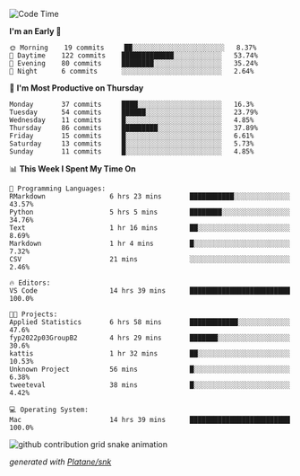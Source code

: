 <!--START_SECTION:waka-->
![Code Time](http://img.shields.io/badge/Code%20Time-69%20hrs%2045%20mins-blue)

**I'm an Early 🐤** 

```text
🌞 Morning    19 commits     ██░░░░░░░░░░░░░░░░░░░░░░░   8.37% 
🌆 Daytime    122 commits    █████████████░░░░░░░░░░░░   53.74% 
🌃 Evening    80 commits     ████████░░░░░░░░░░░░░░░░░   35.24% 
🌙 Night      6 commits      ░░░░░░░░░░░░░░░░░░░░░░░░░   2.64%

```
📅 **I'm Most Productive on Thursday** 

```text
Monday       37 commits     ████░░░░░░░░░░░░░░░░░░░░░   16.3% 
Tuesday      54 commits     ██████░░░░░░░░░░░░░░░░░░░   23.79% 
Wednesday    11 commits     █░░░░░░░░░░░░░░░░░░░░░░░░   4.85% 
Thursday     86 commits     █████████░░░░░░░░░░░░░░░░   37.89% 
Friday       15 commits     █░░░░░░░░░░░░░░░░░░░░░░░░   6.61% 
Saturday     13 commits     █░░░░░░░░░░░░░░░░░░░░░░░░   5.73% 
Sunday       11 commits     █░░░░░░░░░░░░░░░░░░░░░░░░   4.85%

```


📊 **This Week I Spent My Time On** 

```text
💬 Programming Languages: 
RMarkdown                6 hrs 23 mins       ███████████░░░░░░░░░░░░░░   43.57% 
Python                   5 hrs 5 mins        ████████░░░░░░░░░░░░░░░░░   34.76% 
Text                     1 hr 16 mins        ██░░░░░░░░░░░░░░░░░░░░░░░   8.69% 
Markdown                 1 hr 4 mins         █░░░░░░░░░░░░░░░░░░░░░░░░   7.32% 
CSV                      21 mins             ░░░░░░░░░░░░░░░░░░░░░░░░░   2.46%

🔥 Editors: 
VS Code                  14 hrs 39 mins      █████████████████████████   100.0%

🐱‍💻 Projects: 
Applied Statistics       6 hrs 58 mins       ████████████░░░░░░░░░░░░░   47.6% 
fyp2022p03GroupB2        4 hrs 29 mins       ███████░░░░░░░░░░░░░░░░░░   30.6% 
kattis                   1 hr 32 mins        ██░░░░░░░░░░░░░░░░░░░░░░░   10.53% 
Unknown Project          56 mins             █░░░░░░░░░░░░░░░░░░░░░░░░   6.38% 
tweeteval                38 mins             █░░░░░░░░░░░░░░░░░░░░░░░░   4.42%

💻 Operating System: 
Mac                      14 hrs 39 mins      █████████████████████████   100.0%

```


<!--END_SECTION:waka-->


<!--Snake Game-->
![github contribution grid snake animation](https://raw.githubusercontent.com/viggo-gascou/viggo-gascou/output/github-contribution-grid-snake.svg)

_generated with [Platane/snk](https://github.com/Platane/snk)_
<!--Snake Game-->


